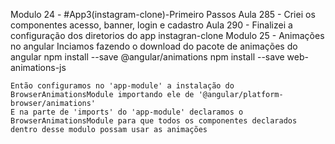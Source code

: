 Modulo 24 - #App3(instagram-clone)-Primeiro Passos
    Aula 285 - Criei os componentes acesso, banner, login e cadastro
    Aula 290 - Finalizei a configuração dos diretorios do app instagran-clone
Modulo 25 - Animações no angular
    Inciamos fazendo o download do pacote de animações do angular
        npm install --save @angular/animations
        npm install --save web-animations-js

    Então configuramos no 'app-module' a instalação do BrowserAnimationsModule importando ele de '@angular/platform-browser/animations'
    E na parte de 'imports' do 'app-module' declaramos o BrowserAnimationsModule para que todos os componentes declarados dentro desse modulo possam usar as animações 









